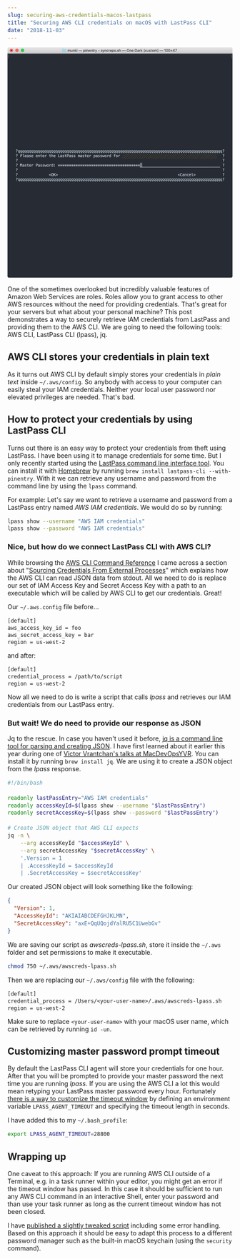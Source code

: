 ```yaml
---
slug: securing-aws-credentials-macos-lastpass
title: "Securing AWS CLI credentials on macOS with LastPass CLI"
date: "2018-11-03"
---
```


![LastPass CLI password prompt](./lpass_prompt.png)

One of the sometimes overlooked but incredibly valuable features of Amazon Web Services are roles. Roles allow you to grant access to other AWS resources without the need for providing credentials. That's great for your servers but what about your personal machine? This post demonstrates a way to securely retrieve IAM credentials from LastPass and providing them to the AWS CLI. We are going to need the following tools: AWS CLI, LastPass CLI (lpass), jq.

## AWS CLI stores your credentials in plain text

As it turns out AWS CLI by default simply stores your credentials in _plain text_ inside `~/.aws/config`. So anybody with access to your computer can easily steal your IAM credentials. Neither your local user password nor elevated privileges are needed. That's bad.

## How to protect your credentials by using LastPass CLI

Turns out there is an easy way to protect your credentials from theft using LastPass. I have been using it to manage credentials for some time. But I only recently started using the [LastPass command line interface tool](https://github.com/lastpass/lastpass-cli). You can install it with [Homebrew](https://brew.sh/) by running `brew install lastpass-cli --with-pinentry`. With it we can retrieve any username and password from the command line by using the `lpass` command.

For example: Let's say we want to retrieve a username and password from a LastPass entry named _AWS IAM credentials_. We would do so by running:

```bash
lpass show --username "AWS IAM credentials"
lpass show --password "AWS IAM credentials"
```

### Nice, but how do we connect LastPass CLI with AWS CLI?

While browsing the [AWS CLI Command Reference](https://docs.aws.amazon.com/cli/latest/topic/config-vars.html) I came across a section about "[Sourcing Credentials From External Processes](https://docs.aws.amazon.com/cli/latest/topic/config-vars.html#sourcing-credentials-from-external-processes)" which explains how the AWS CLI can read JSON data from stdout. All we need to do is replace our set of IAM Access Key and Secret Access Key with a path to an executable which will be called by AWS CLI to get our credentials. Great!

Our `~/.aws.config` file before…

```properties
[default]
aws_access_key_id = foo
aws_secret_access_key = bar
region = us-west-2
```

and after:

```properties
[default]
credential_process = /path/to/script
region = us-west-2
```

Now all we need to do is write a script that calls _lpass_ and retrieves our IAM credentials from our LastPass entry.

### But wait! We do need to provide our response as JSON

Jq to the rescue. In case you haven't used it before, [jq is a command line tool for parsing and creating JSON](https://stedolan.github.io/jq/). I have first learned about it earlier this year during one of [Victor Vrantchan's talks at MacDevOpsYVR](https://www.youtube.com/watch?v=RAmc2RC4llI&feature=youtu.be&t=1381). You can install it by running `brew install jq`. We are using it to create a JSON object from the _lpass_ response.

```bash
#!/bin/bash

readonly lastPassEntry="AWS IAM credentials"
readonly accessKeyId=$(lpass show --username "$lastPassEntry")
readonly secretAccessKey=$(lpass show --password "$lastPassEntry")

# Create JSON object that AWS CLI expects
jq -n \
    --arg accessKeyId "$accessKeyId" \
    --arg secretAccessKey "$secretAccessKey" \
    '.Version = 1
    | .AccessKeyId = $accessKeyId
    | .SecretAccessKey = $secretAccessKey'
```

Our created JSON object will look something like the following:

```json
{
  "Version": 1,
  "AccessKeyId": "AKIAIABCDEFGHJKLMN",
  "SecretAccessKey": "axE+QqUQojdYalRU5C1UwebGv"
}
```

We are saving our script as _awscreds-lpass.sh_, store it inside the `~/.aws` folder and set permissions to make it executable.

```bash
chmod 750 ~/.aws/awscreds-lpass.sh
```

Then we are replacing our `~/.aws/config` file with the following:

```properties
[default]
credential_process = /Users/<your-user-name>/.aws/awscreds-lpass.sh
region = us-west-2
```

Make sure to replace `<your-user-name>` with your macOS user name, which can be retrieved by running `id -un`.

## Customizing master password prompt timeout

By default the LastPass CLI agent will store your credentials for one hour. After that you will be prompted to provide your master password the next time you are running _lpass_. If you are using the AWS CLI a lot this would mean retyping your LastPass master password every hour. Fortunately [there is a way to customize the timeout window](https://lastpass.github.io/lastpass-cli/lpass.1.html) by defining an environment variable `LPASS_AGENT_TIMEOUT` and specifying the timeout length in seconds.

I have added this to my `~/.bash_profile`:

```bash
export LPASS_AGENT_TIMEOUT=28800
```

## Wrapping up

One caveat to this approach: If you are running AWS CLI outside of a Terminal, e.g. in a task runner within your editor, you might get an error if the timeout window has passed. In this case it should be sufficient to run any AWS CLI command in an interactive Shell, enter your password and than use your task runner as long as the current timeout window has not been closed.

I have [published a slightly tweaked script](https://gist.github.com/paulgalow/109bdc118ec6d884b0f7d5d152920fd5) including some error handling. Based on this approach it should be easy to adapt this process to a different password manager such as the built-in macOS keychain (using the `security` command).
